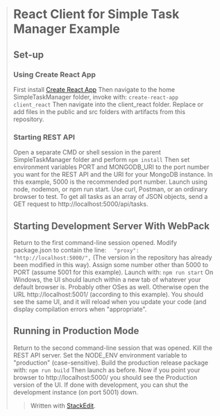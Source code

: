 


> # React Client for Simple Task Manager Example #
> ## Set-up ##
> ### Using Create React App ###
> First install [Create React App](https://github.com/facebookincubator/create-react-app)
> Then navigate to the home SimpleTaskManager folder, invoke with:
> `create-react-app client_react`
> Then navigate into the client_react folder. Replace or add files in the public and src folders with artifacts from this repository.
> ### Starting REST API ###
> Open a separate CMD or shell session in the parent SimpleTaskManager folder and perform
> `npm install`
> Then set environment variables PORT and MONGODB_URI to the port number you want for the REST API and the URI for your MongoDB instance. In this example, 5000 is the recommended port number. Launch using node, nodemon, or npm run start.
> Use curl,  Postman, or an ordinary browser to test. To get all tasks as an array of JSON objects, send a GET request to http://localhost:5000/api/tasks.
> ## Starting Development Server With WebPack ##
> Return to the first command-line session opened. Modify package.json to contain the line:
> `  "proxy": "http://localhost:5000/",`
> (The version in the repository has already been modified in this way).
> Assign some number other than 5000 to PORT (assume 5001 for this example).
> Launch with:
> `npm run start`
> On Windows, the UI should launch within a new tab of whatever your default browser is. Probably other OSes as well. 
> Otherwise open the URL http://localhost:5001/ (according to this example). You should see the same UI, and it will reload when you update your code (and display compilation errors when "appropriate".
> ## Running in Production Mode ##
> Return to the second command-line session that was opened. Kill the REST API server. Set the NODE_ENV environment variable to "production" (case-sensitive). Build the production release package with:
> `npm run build`
> Then launch as before.
> Now if you point your browser to http://localhost:5000/ you should see the Production version of the UI. If done with development, you can shut the development instance (on port 5001) down.
> > Written with [StackEdit](https://stackedit.io/).

